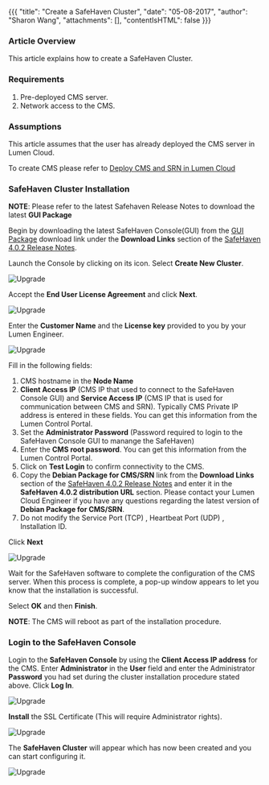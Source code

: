 {{{
  "title": "Create a SafeHaven Cluster",
  "date": "05-08-2017",
  "author": "Sharon Wang",
  "attachments": [],
  "contentIsHTML": false
}}}

### Article Overview

This article explains how to create a SafeHaven Cluster.

### Requirements

1. Pre-deployed CMS server.
2. Network access to the CMS.

### Assumptions

This article assumes that the user has already deployed the CMS server in Lumen Cloud.

To create CMS please refer to [Deploy CMS and SRN in Lumen Cloud](Deploy-CMS-and-SRN-in-Lumen-Cloud.md)

### SafeHaven Cluster Installation

**NOTE**: Please refer to the latest Safehaven Release Notes to download the  latest **GUI Package**

Begin by downloading the latest SafeHaven Console(GUI) from the [GUI Package](https://download.safehaven.ctl.io/SH-4.0.2/SafeHavenConsole-4.0.2.zip) download link under the **Download Links** section of the [SafeHaven 4.0.2 Release Notes](safehaven-4.0.2-release.md).

Launch the Console by clicking on its icon. Select **Create New Cluster**.

![Upgrade](../../images/SH4.0/Cluster/08.png)

Accept the **End User License Agreement** and click **Next**.

![Upgrade](../../images/SH4.0/Cluster/02.png)

Enter the **Customer Name** and the **License key** provided to you by your Lumen Engineer.

![Upgrade](../../images/SH4.0/Cluster/03.png)

Fill in the following fields:
1. CMS hostname in the **Node Name**
2. **Client Access IP** (CMS IP that used to connect to the SafeHaven Console GUI) and **Service Access IP** (CMS IP that is used for communication between CMS and SRN). Typically CMS Private IP address is entered in these fields. You can get this information from the Lumen Control Portal.
3. Set the **Administrator Password** (Password required to login to the SafeHaven Console GUI to manange the SafeHaven)
4. Enter the **CMS root password**. You can get this information from the Lumen Control Portal.
5. Click on **Test Login** to confirm connectivity to the CMS.
6. Copy the **Debian Package for CMS/SRN** link from the **Download Links** section of the [SafeHaven 4.0.2 Release Notes](safehaven-4.0.2-release.md) and enter it in the **SafeHaven 4.0.2 distribution URL** section. Please contact your Lumen Cloud Engineer if you have any questions regarding the latest version of **Debian Package for CMS/SRN**.
7. Do not modify the Service Port (TCP) , Heartbeat Port (UDP) , Installation ID.

Click **Next**

![Upgrade](../../images/SH4.0/Cluster/10.png)

Wait for the SafeHaven software to complete the configuration of the CMS server. When this process is complete, a pop-up window appears to let you know that the installation is successful.

Select **OK** and then **Finish**.

**NOTE**: The CMS will reboot as part of the installation procedure.

### Login to the SafeHaven Console

Login to the **SafeHaven Console** by using the **Client Access IP address** for the CMS. Enter **Administrator** in the **User** field and enter the Administrator **Password** you had set during the cluster installation procedure stated above. Click **Log In**.

![Upgrade](../../images/SH4.0/Cluster/09.png)

**Install** the SSL Certificate (This will require Administrator rights).

![Upgrade](../../images/SH4.0/Cluster/06.png)

The **SafeHaven Cluster** will appear which has now been created and you can start configuring it.

![Upgrade](../../images/SH4.0/Cluster/07.png)
